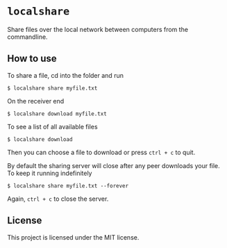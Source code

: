 # `localshare`

Share files over the local network between computers from the commandline.

## How to use

To share a file, cd into the folder and run
    
    $ localshare share myfile.txt

On the receiver end
    
    $ localshare download myfile.txt

To see a list of all available files

    $ localshare download

Then you can choose a file to download or press `ctrl + c` to quit.

By default the sharing server will close after any peer downloads your file. To
keep it running indefinitely

    $ localshare share myfile.txt --forever

Again, `ctrl + c` to close the server.

## License

This project is licensed under the MIT license.